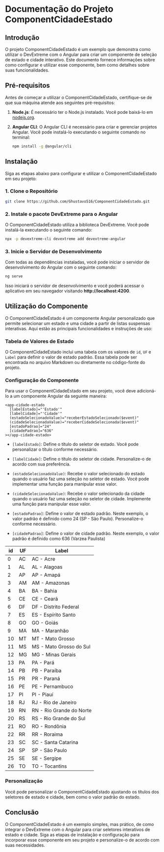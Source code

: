 # Documentação do Projeto ComponentCidadeEstado

## Introdução

O projeto ComponentCidadeEstado é um exemplo que demonstra como utilizar o DevExtreme com o Angular para criar um componente de seleção de estado e cidade interativo. Este documento fornece informações sobre como configurar e utilizar esse componente, bem como detalhes sobre suas funcionalidades.

## Pré-requisitos

Antes de começar a utilizar o ComponentCidadeEstado, certifique-se de que sua máquina atende aos seguintes pré-requisitos:

1. **Node.js**: É necessário ter o Node.js instalado. Você pode baixá-lo em [nodejs.org](https://nodejs.org/).

2. **Angular CLI**: O Angular CLI é necessário para criar e gerenciar projetos Angular. Você pode instalá-lo executando o seguinte comando no terminal:

   ```bash
   npm install -g @angular/cli
   ```

## Instalação

Siga as etapas abaixo para configurar e utilizar o ComponentCidadeEstado em seu projeto:

### 1. Clone o Repositório

```bash
git clone https://github.com/Ghustavo516/ComponentCidadeEstado.git
```

### 2. Instale o pacote DevExtreme para o Angular

O ComponentCidadeEstado utiliza a biblioteca DevExtreme. Você pode instalá-la executando o seguinte comando:

```bash
npx -p devextreme-cli devextreme add devextreme-angular
```

### 3. Inicie o Servidor de Desenvolvimento

Com todas as dependências instaladas, você pode iniciar o servidor de desenvolvimento do Angular com o seguinte comando:

```bash
ng serve
```

Isso iniciará o servidor de desenvolvimento e você poderá acessar o aplicativo em seu navegador visitando **http://localhost:4200**.

## Utilização do Componente

O ComponentCidadeEstado é um componente Angular personalizado que permite selecionar um estado e uma cidade a partir de listas suspensas interativas. Aqui estão as principais funcionalidades e instruções de uso:

### Tabela de Valores de Estado

O ComponentCidadeEstado inclui uma tabela com os valores de `id`, `UF` e `Label` para definir o valor de estado padrão. Essa tabela pode ser encontrada no arquivo Markdown ou diretamente no código-fonte do projeto.

### Configuração do Componente

Para usar o ComponentCidadeEstado em seu projeto, você deve adicioná-lo a um componente Angular da seguinte maneira:

```angular
<app-cidade-estado 
  [labelEstado]="'Estado'" 
  [labelCidade]="'Cidade'"
  (estadoSelecionadoValue)="receberEstadoSelecionado($event)"
  (cidadeSelecionadaValue)="receberCidadeSelecionada($event)"
  [estadoPadrao]="24"
  [cidadePadrao]="636"
></app-cidade-estado>
```

- `[labelEstado]`: Define o título do seletor de estado. Você pode personalizar o título conforme necessário.

- `[labelCidade]`: Define o título do seletor de cidade. Personalize-o de acordo com sua preferência.

- `(estadoSelecionadoValue)`: Recebe o valor selecionado do estado quando o usuário faz uma seleção no seletor de estado. Você pode implementar uma função para manipular esse valor.

- `(cidadeSelecionadaValue)`: Recebe o valor selecionado da cidade quando o usuário faz uma seleção no seletor de cidade. Implemente uma função para manipular esse valor.

- `[estadoPadrao]`: Define o valor de estado padrão. Neste exemplo, o valor padrão é definido como 24 (SP - São Paulo). Personalize-o conforme necessário.
- `[cidadePadrao]`: Define o valor de cidade padrão. Neste exemplo, o valor padrão é definido como 636 (Varzea Paulista)

| id | UF | Label               |
|----|----|---------------------|
| 0  | AC | AC - Acre           |
| 1  | AL | AL - Alagoas        |
| 2  | AP | AP - Amapá          |
| 3  | AM | AM - Amazonas       |
| 4  | BA | BA - Bahia          |
| 5  | CE | CE - Ceará          |
| 6  | DF | DF - Distrito Federal |
| 7  | ES | ES - Espírito Santo |
| 8  | GO | GO - Goiás          |
| 9  | MA | MA - Maranhão       |
| 10 | MT | MT - Mato Grosso    |
| 11 | MS | MS - Mato Grosso do Sul |
| 12 | MG | MG - Minas Gerais   |
| 13 | PA | PA - Pará           |
| 14 | PB | PB - Paraíba        |
| 15 | PR | PR - Paraná         |
| 16 | PE | PE - Pernambuco     |
| 17 | PI | PI - Piauí          |
| 18 | RJ | RJ - Rio de Janeiro |
| 19 | RN | RN - Rio Grande do Norte |
| 20 | RS | RS - Rio Grande do Sul |
| 21 | RO | RO - Rondônia       |
| 22 | RR | RR - Roraima        |
| 23 | SC | SC - Santa Catarina |
| 24 | SP | SP - São Paulo      |
| 25 | SE | SE - Sergipe        |
| 26 | TO | TO - Tocantins      |


### Personalização

Você pode personalizar o ComponentCidadeEstado ajustando os títulos dos seletores de estado e cidade, bem como o valor padrão do estado.

## Conclusão

O ComponentCidadeEstado é um exemplo simples, mas prático, de como integrar o DevExtreme com o Angular para criar seletores interativos de estado e cidade. Siga as etapas de instalação e configuração para incorporar esse componente em seu projeto e personalize-o de acordo com suas necessidades.
